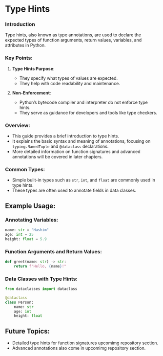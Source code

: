 # Type Hints
### Introduction
Type hints, also known as type annotations, are used to declare the expected types of function arguments, return values, variables, and attributes in Python.

### Key Points:
1. **Type Hints Purpose**: 
   - They specify what types of values are expected.
   - They help with code readability and maintenance.

2. **Non-Enforcement**:
   - Python’s bytecode compiler and interpreter do not enforce type hints.
   - They serve as guidance for developers and tools like type checkers.

### Overview:
- This guide provides a brief introduction to type hints.
- It explains the basic syntax and meaning of annotations, focusing on `typing.NamedTuple` and `@dataclass` declarations.
- More detailed information on function signatures and advanced annotations will be covered in later chapters.

### Common Types:
- Simple built-in types such as `str`, `int`, and `float` are commonly used in type hints.
- These types are often used to annotate fields in data classes.

## Example Usage:
### Annotating Variables:
```python
name: str = "Hashim"
age: int = 25
height: float = 5.9
```

### Function Arguments and Return Values:
```python
def greet(name: str) -> str:
    return f"Hello, {name}!"
```

### Data Classes with Type Hints:
```python
from dataclasses import dataclass

@dataclass
class Person:
    name: str
    age: int
    height: float
```

## Future Topics:
- Detailed type hints for function signatures upcomimg repository section.
- Advanced annotations also come in upcomimg repository section.
